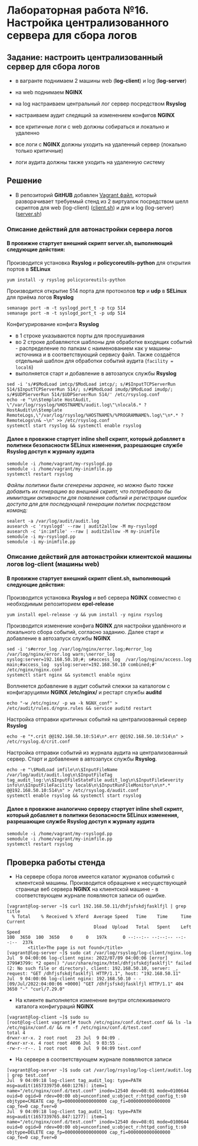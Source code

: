 # Лабораторная работа №16. Настройка централизованного сервера для сбора логов

## Задание: настроить централизованный сервер для сбора логов

* в вагранте поднимаем 2 машины web (**log-client**) и log (**log-server**)
* на web поднимаем **NGINX**
* на log настраиваем центральный лог сервер посредством **Rsyslog**
* настраиваем аудит следящий за изменением конфигов **NGINX**

* все критичные логи с web должны собираться и локально и удаленно
* все логи с **NGINX** должны уходить на удаленный сервер (локально только критичные)
* логи аудита должны также уходить на удаленную систему

## Решение

* В репозиторий **GitHUB** добавлен [Vagrant файл](https://github.com/OlegLitvintsev/OTUS_Labs/blob/master/Lab_17/Vagrantfile),  который  разворачивает требуемый стенд из 2 виртуалок посредством шелл скриптов 
для web (log-client)  ([client.sh](https://github.com/OlegLitvintsev/OTUS_Labs/blob/master/Lab_17/client.sh)) и для и log (log-server) ([server.sh](https://github.com/OlegLitvintsev/OTUS_Labs/blob/master/Lab_17/server.sh))

### Описание действий для автонастройки сервера логов 

#### В провижне стартует внешний скрипт **server.sh**, выполняющий следующие действия:

Производится установка **Rsyslog** и **policycoreutils-python** для открытия портов в **SELinux**

```
yum install -y rsyslog policycoreutils-python 
```

Производится открытие 514 порта для протоколов **tcp** и **udp** в **SELinux** для приёма логов **Rsyslog** 

```
semanage port -m -t syslogd_port_t -p tcp 514
semanage port -m -t syslogd_port_t -p udp 514
```

Конфигурирование конфига **Rsyslog** 
* в 1 строке указываются  порты для прослушивания 
* во 2 строке добавляются шаблоны для обработке входящих событий - распределение по папкам с наименованием как у машины-источника и в соответствующий сервису файл. Также создаётся отдельный шаблон для обработки событий аудита (```facility = local6```)
* выполняется старт и добавление в автозапуск службы **Rsyslog** 

```
sed -i 's/#$ModLoad imtcp/$ModLoad imtcp/; s/#$InputTCPServerRun 514/$InputTCPServerRun 514/; s/#$ModLoad imudp/$ModLoad imudp/; s/#$UDPServerRun 514/$UDPServerRun 514/' /etc/rsyslog.conf
echo -e "\n\$template HostAudit, \"/var/log/rsyslog/%HOSTNAME%/audit.log\"\nlocal6.* ?HostAudit\n\$template RemoteLogs,\"/var/log/rsyslog/%HOSTNAME%/%PROGRAMNAME%.log\"\n*.* ?RemoteLogs\n& ~\n" >> /etc/rsyslog.conf
systemctl start rsyslog && systemctl enable rsyslog
```

#### Далее в провижне стартует inline shell скрипт, который добавляет  в политики безопасности  **SELinux** изменения, разрешающие службе **Rsyslog** доступ к журналу аудита 

```
semodule -i /home/vagrant/my-rsyslogd.pp
semodule -i /home/vagrant/my-inimfile.pp
systemctl restart rsyslog 
```

*Файлы политики были сгенерены заранее, но можно было также добавить их генерацию во внешний скрипт, что потребовало бы иммитации активности для появления событий и регистрации ошибок доступа для для последующей генерации политик посредством команд:*

```
sealert -a /var/log/audit/audit.log
ausearch -c 'rsyslogd' --raw | audit2allow -M my-rsyslogd
ausearch -c 'in:imfile' --raw | audit2allow -M my-inimfile
semodule -i my-rsyslogd.pp
semodule -i my-inimfile.pp
```	

### Описание действий для автонастройки клиентской машины логов **log-client** (машины web)

#### В провижне стартует внешний скрипт **client.sh**, выполняющий следующие действия:

Производится установка **Rsyslog** и веб сервера **NGINX** совместно с необходимым репозиторием **epel-release**

```
yum install epel-release -y && yum install -y nginx rsyslog 
```

Производится изменение конфига **NGINX** для настройки удалённого и локального сбора событий, согласно заданию. Далее старт и добавление в автозапуск службы **NGINX**

```
sed -i 's#error_log /var/log/nginx/error.log;#error_log /var/log/nginx/error.log warn;\nerror_log syslog:server=192.168.50.10;#; s#access_log  /var/log/nginx/access.log  main;#access_log  syslog:server=192.168.50.10 combined;#' /etc/nginx/nginx.conf
systemctl start nginx && systemctl enable nginx 
```	

Воплняется добавление в аудит событий слежки за каталогом с конфигаруциями **NGINX** **/etc/nginx/** и рестарт службы **auditd**

```	
echo "-w /etc/nginx/ -p wa -k NGNX_conf" > /etc/audit/rules.d/ngnx.rules && service auditd restart
```	

Настройка отправки критичных событий на централизованный сервер **Rsyslog** 

```
echo -e "*.crit @@192.168.50.10:514\n*.err @@192.168.50.10:514\n" > /etc/rsyslog.d/crit.conf 
```

Настройка отправки событий из журнала аудита  на централизованный сервер. Старт и добавление в автозапуск службы **Rsyslog**.
 
```
echo -e "\$ModLoad imfile\n\$InputFileName /var/log/audit/audit.log\n\$InputFileTag tag_audit_log:\n\$InputFileStateFile audit_log\n\$InputFileSeverity info\n\$InputFileFacility local6\n\$InputRunFileMonitor\n\n*.*   @@192.168.50.10:514\n" > /etc/rsyslog.d/audit.conf 
systemctl enable rsyslog && systemctl start rsyslog
```

#### Далее в провижне аналогично серверу стартует inline shell скрипт, который добавляет  в политики безопасности  **SELinux** изменения, разрешающие службе **Rsyslog** доступ к журналу аудита 

```
semodule -i /home/vagrant/my-rsyslogd.pp
semodule -i /home/vagrant/my-inimfile.pp
systemctl restart rsyslog 
```

## Проверка работы стенда

* На сервере сбора логов имеется каталог журналов событий с клиентской машины. Производится обращение к несуществующей странице веб сервера **NGINX** на клиентской машине - в соответствующем журнале появляются записи об ошибке.
```
[vagrant@log-server ~]$ curl 192.168.50.11/dhfjsfskdjfasklfjl | grep title
  % Total    % Received % Xferd  Average Speed   Time    Time     Time  Current
                                 Dload  Upload   Total   Spent    Left  Speed
100  3650  100  3650    0     0   197k      0 --:--:-- --:--:-- --:--:--  237k
        <title>The page is not found</title>
[vagrant@log-server ~]$ sudo cat /var/log/rsyslog/log-client/nginx.log
Jul  9 04:00:06 log-client nginx: 2022/07/09 04:00:06 [error] 3799#3799: *2 open() "/usr/share/nginx/html/dhfjsfskdjfasklfjl" failed (2: No such file or directory), client: 192.168.50.10, server: _, request: "GET /dhfjsfskdjfasklfjl HTTP/1.1", host: "192.168.50.11"
Jul  9 04:00:06 log-client nginx: 192.168.50.10 - - [09/Jul/2022:04:00:06 +0000] "GET /dhfjsfskdjfasklfjl HTTP/1.1" 404 3650 "-" "curl/7.29.0"
```

* На клиенте выполняется изменение внутри отслеживаемого каталога конфигураций **NGINX**
```
[vagrant@log-client ~]$ sudo su
[root@log-client vagrant]# touch /etc/nginx/conf.d/test.conf && ls -la /etc/nginx/conf.d/ && rm -f /etc/nginx/conf.d/test.conf
total 4
drwxr-xr-x. 2 root root   23 Jul  9 04:09 .
drwxr-xr-x. 4 root root 4096 Jul  9 03:55 ..
-rw-r--r--. 1 root root    0 Jul  9 04:09 test.conf
```

* На сервере в соответствующем журнале появляются записи
```
[vagrant@log-server ~]$ sudo cat /var/log/rsyslog/log-client/audit.log | grep test.conf
Jul  9 04:09:18 log-client tag_audit_log: type=PATH msg=audit(1657339750.660:1276): item=1 name="/etc/nginx/conf.d/test.conf" inode=12540 dev=08:01 mode=0100644 ouid=0 ogid=0 rdev=00:00 obj=unconfined_u:object_r:httpd_config_t:s0 objtype=CREATE cap_fp=0000000000000000 cap_fi=0000000000000000 cap_fe=0 cap_fver=0
Jul  9 04:09:18 log-client tag_audit_log: type=PATH msg=audit(1657339765.847:1277): item=1 name="/etc/nginx/conf.d/test.conf" inode=12540 dev=08:01 mode=0100644 ouid=0 ogid=0 rdev=00:00 obj=unconfined_u:object_r:httpd_config_t:s0 objtype=DELETE cap_fp=0000000000000000 cap_fi=0000000000000000 cap_fe=0 cap_fver=0
```

